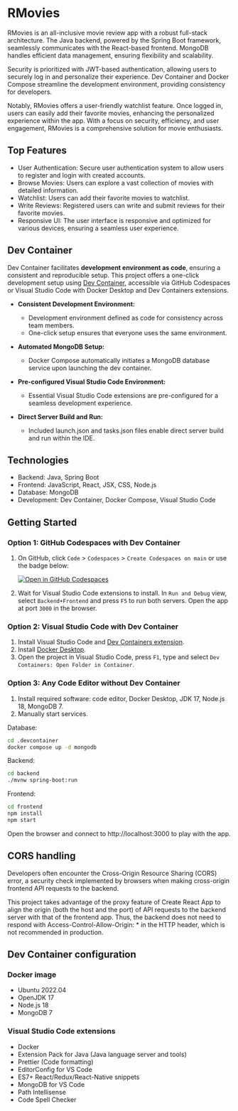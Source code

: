 # RMovies

RMovies is an all-inclusive movie review app with a robust full-stack architecture. The Java backend, powered by the Spring Boot framework, seamlessly communicates with the React-based frontend. MongoDB handles efficient data management, ensuring flexibility and scalability.

Security is prioritized with JWT-based authentication, allowing users to securely log in and personalize their experience. Dev Container and Docker Compose streamline the development environment, providing consistency for developers.

Notably, RMovies offers a user-friendly watchlist feature. Once logged in, users can easily add their favorite movies, enhancing the personalized experience within the app. With a focus on security, efficiency, and user engagement, RMovies is a comprehensive solution for movie enthusiasts.

## Top Features
- User Authentication: Secure user authentication system to allow users to register and login with created accounts.
- Browse Movies: Users can explore a vast collection of movies with detailed information.
- Watchlist: Users can add their favorite movies to watchlist.
- Write Reviews: Registered users can write and submit reviews for their favorite movies.
- Responsive UI: The user interface is responsive and optimized for various devices, ensuring a seamless user experience.

## Dev Container

Dev Container facilitates **development environment as code**, ensuring a consistent and reproducible setup. This project offers a one-click development setup using [Dev Container](https://code.visualstudio.com/docs/devcontainers/containers), accessible via GitHub Codespaces or Visual Studio Code with Docker Desktop and Dev Containers extensions.

- **Consistent Development Environment:**
  - Development environment defined as code for consistency across team members.
  - One-click setup ensures that everyone uses the same environment.

- **Automated MongoDB Setup:**
  - Docker Compose automatically initiates a MongoDB database service upon launching the dev container.

- **Pre-configured Visual Studio Code Environment:**
  - Essential Visual Studio Code extensions are pre-configured for a seamless development experience.

- **Direct Server Build and Run:**
  - Included launch.json and tasks.json files enable direct server build and run within the IDE.

## Technologies

- Backend: Java, Spring Boot
- Frontend: JavaScript, React, JSX, CSS, Node.js
- Database: MongoDB
- Development: Dev Container, Docker Compose, Visual Studio Code

## Getting Started

### Option 1: GitHub Codespaces with Dev Container

1. On GitHub, click `Code` > `Codespaces` > `Create Codespaces on main` or use the badge below:

   [![Open in GitHub Codespaces](https://github.com/codespaces/badge.svg)](https://github.com/codespaces/new?hide_repo_select=true&ref=main&repo=604053198)

2. Wait for Visual Studio Code extensions to install. In `Run and Debug` view, select `Backend+Frontend` and press `F5` to run both servers. Open the app at port `3000` in the browser.

### Option 2: Visual Studio Code with Dev Container

1. Install Visual Studio Code and [Dev Containers extension](https://marketplace.visualstudio.com/items?itemName=ms-vscode-remote.remote-containers).
2. Install [Docker Desktop](https://www.docker.com/products/docker-desktop/).
3. Open the project in Visual Studio Code, press `F1`, type and select `Dev Containers: Open Folder in Container`.

### Option 3: Any Code Editor without Dev Container

1. Install required software: code editor, Docker Desktop, JDK 17, Node.js 18, MongoDB 7.
2. Manually start services.

Database:

   ```bash
   cd .devcontainer
   docker compose up -d mongodb
```

Backend:

```bash
cd backend
./mvnw spring-boot:run 
```

Frontend:

```bash
cd frontend
npm install 
npm start   
```

Open the browser and connect to http://localhost:3000 to play with the app.

## CORS handling

Developers often encounter the Cross-Origin Resource Sharing (CORS) error, a security check implemented by browsers when making cross-origin frontend API requests to the backend.

This project takes advantage of the proxy feature of Create React App to align the origin (both the host and the port) of API requests to the backend server with that of the frontend app. Thus, the backend does not need to respond with Access-Control-Allow-Origin: * in the HTTP header, which is not recommended in production.

## Dev Container configuration

### Docker image

-   Ubuntu 2022.04
-   OpenJDK 17
-   Node.js 18
-   MongoDB 7

### Visual Studio Code extensions

-   Docker
-   Extension Pack for Java (Java language server and tools)
-   Prettier (Code formatting)
-   EditorConfig for VS Code
-   ES7+ React/Redux/React-Native snippets
-   MongoDB for VS Code
-   Path Intellisense
-   Code Spell Checker

